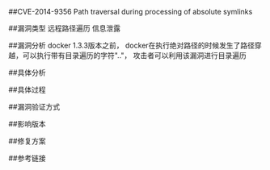 ##CVE-2014-9356 Path traversal during processing of absolute symlinks


##漏洞类型
远程路径遍历 信息泄露


##漏洞分析
docker 1.3.3版本之前， docker在执行绝对路径的时候发生了路径穿越，可以执行带有目录遍历的字符".."，
攻击者可以利用该漏洞进行目录遍历

##具体分析



##具体过程



##漏洞验证方式


##影响版本


##修复方案


##参考链接
